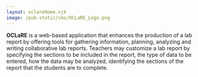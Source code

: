```yaml
---
layout: oclareHome.njk
image: /pub-static/cms/OCLaRE_Logo.png
---
```

**OCLaRE** is a web-based application that enhances the production of a lab report by offering tools for gathering information, planning, analyzing and writing collaborative lab reports. Teachers may customize a lab report by specifying the sections to be included in the report, the type of data to be entered, how the data may be analyzed, identifying the sections of the report that the students are to complete.
